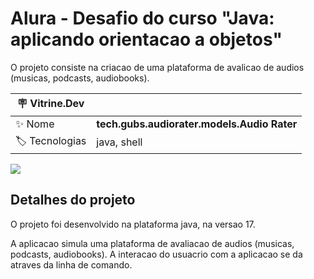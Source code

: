 # Alura - Desafio do curso "Java: aplicando orientacao a objetos"

O projeto consiste na criacao de uma plataforma de avalicao de audios (musicas, podcasts, audiobooks).

| :placard: Vitrine.Dev |                 |
|-----------------------|-----------------|
| :sparkles: Nome       | **tech.gubs.audiorater.models.Audio Rater** |
| :label: Tecnologias   | java, shell     |

<!-- Inserir imagem com a #vitrinedev ao final do link -->
![](https://via.placeholder.com/1200x500.png?text=imagem+lindona+do+meu+projeto#vitrinedev)

## Detalhes do projeto

O projeto foi desenvolvido na plataforma java, na versao 17.

A aplicacao simula uma plataforma de avaliacao de audios (musicas, podcasts, audiobooks).
A interacao do usuacrio com a aplicacao se da atraves da linha de comando.